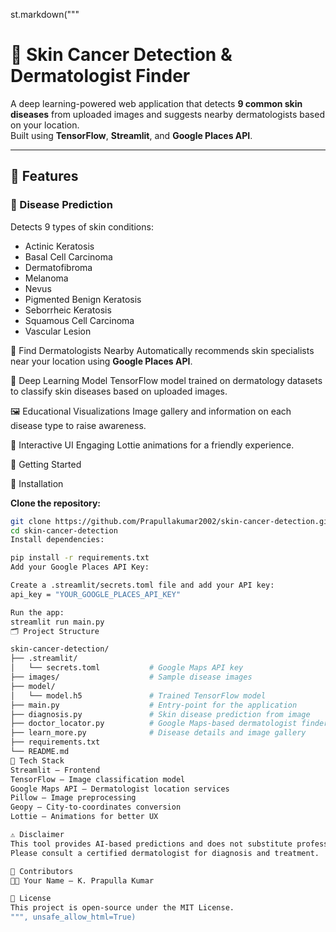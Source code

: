 st.markdown("""
# 🧬 Skin Cancer Detection & Dermatologist Finder

A deep learning-powered web application that detects **9 common skin diseases** from uploaded images and suggests nearby dermatologists based on your location.  
Built using **TensorFlow**, **Streamlit**, and **Google Places API**.

---

## 🌟 Features

### 🔬 Disease Prediction
Detects 9 types of skin conditions:
- Actinic Keratosis  
- Basal Cell Carcinoma  
- Dermatofibroma  
- Melanoma  
- Nevus  
- Pigmented Benign Keratosis  
- Seborrheic Keratosis  
- Squamous Cell Carcinoma  
- Vascular Lesion

📍 Find Dermatologists Nearby
Automatically recommends skin specialists near your location using **Google Places API**.

🧠 Deep Learning Model
TensorFlow model trained on dermatology datasets to classify skin diseases based on uploaded images.

 🖼️ Educational Visualizations
Image gallery and information on each disease type to raise awareness.

🎥 Interactive UI
Engaging Lottie animations for a friendly experience.

🚀 Getting Started

🔧 Installation

**Clone the repository:**
```bash
git clone https://github.com/Prapullakumar2002/skin-cancer-detection.git
cd skin-cancer-detection
Install dependencies:

pip install -r requirements.txt
Add your Google Places API Key:

Create a .streamlit/secrets.toml file and add your API key:
api_key = "YOUR_GOOGLE_PLACES_API_KEY"

Run the app:
streamlit run main.py
🗂 Project Structure

skin-cancer-detection/
├── .streamlit/
│   └── secrets.toml           # Google Maps API key
├── images/                    # Sample disease images
├── model/
│   └── model.h5               # Trained TensorFlow model
├── main.py                    # Entry-point for the application
├── diagnosis.py               # Skin disease prediction from image
├── doctor_locator.py          # Google Maps-based dermatologist finder
├── learn_more.py              # Disease details and image gallery
├── requirements.txt
└── README.md
🧠 Tech Stack
Streamlit – Frontend
TensorFlow – Image classification model
Google Maps API – Dermatologist location services
Pillow – Image preprocessing
Geopy – City-to-coordinates conversion
Lottie – Animations for better UX

⚠️ Disclaimer
This tool provides AI-based predictions and does not substitute professional medical advice.
Please consult a certified dermatologist for diagnosis and treatment.

🤝 Contributors
👨‍💻 Your Name – K. Prapulla Kumar

📜 License
This project is open-source under the MIT License.
""", unsafe_allow_html=True)
